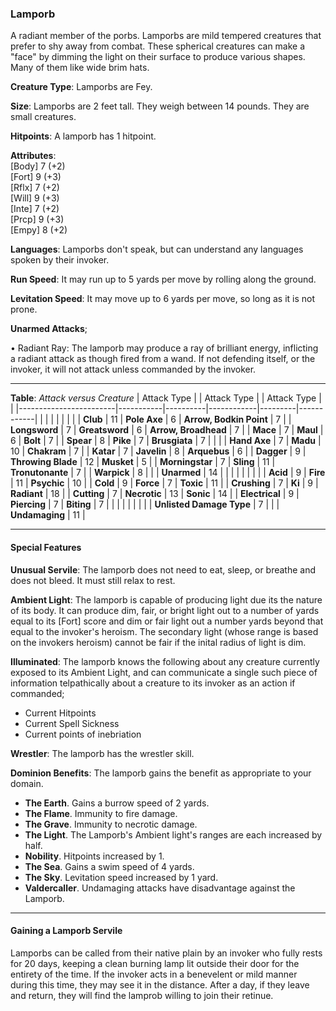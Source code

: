 ### Lamporb
A radiant member of the porbs. Lamporbs are mild tempered creatures that prefer to shy away from combat. These spherical creatures can make a "face" by dimming the light on their surface to produce various shapes. Many of them like wide brim hats.

**Creature Type**: Lamporbs are Fey.

**Size**: Lamporbs are 2 feet tall. They weigh between 14 pounds. They are small creatures.

**Hitpoints**: A lamporb has 1 hitpoint.

**Attributes**:  
[Body] 7 (+2)  
[Fort] 9 (+3)  
[Rflx] 7 (+2)  
[Will] 9 (+3)  
[Inte] 7 (+2)  
[Prcp] 9 (+3)  
[Empy] 8 (+2)  

**Languages**: Lamporbs don't speak, but can understand any languages spoken by their invoker.

**Run Speed**: It may run up to 5 yards per move by rolling along the ground.

**Levitation Speed**: It may move up to 6 yards per move, so long as it is not prone.

**Unarmed Attacks**;

 • Radiant Ray: The lamporb may produce a ray of brilliant energy, inflicting a radiant attack as though fired from a wand. If not defending itself, or the invoker, it will not attack unless commanded by the invoker.

---------------------

**Table**: *Attack versus Creature*
| Attack Type            |           | Attack Type  |        | Attack Type |         |
|------------------------|-----------|----------|------------|---------|------------|
|                        |          |            |         |            |         |
| **Club**                   | 11   | **Pole Axe** | 6       | **Arrow, Bodkin Point**    | 7    |
| **Longsword**              | 7    | **Greatsword** | 6     | **Arrow, Broadhead**       | 7    |
| **Mace**                   | 7    | **Maul** | 6           | **Bolt** | 7    |
| **Spear**                  | 8    | **Pike** | 7           | **Brusgiata** | 7     |  |     |
| **Hand Axe**               | 7    | **Madu**   | 10        | **Chakram** | 7    |
| **Katar**                  | 7    | **Javelin**     | 8    | **Arquebus** | 6    |
| **Dagger**                 | 9    | **Throwing Blade** | 12 | **Musket** | 5    |
| **Morningstar**            | 7    | **Sling**         | 11 | **Tronutonante** | 7    |
| **Warpick**                | 8    |                   |    |  **Unarmed**     | 14  |
|                        |           |          |            |         |            |
| **Acid**                   | 9    | **Fire** | 11    | **Psychic** | 10    |
| **Cold**                   | 9    | **Force** | 7     | **Toxic**  | 11    |
| **Crushing**               | 7    | **Ki** | 9     | **Radiant** | 18     |
| **Cutting**                | 7    | **Necrotic** | 13    | **Sonic** | 14   |
| **Electrical**             | 9    | **Piercing** | 7     | **Biting** | 7    |
|                            |        |              |        |            |       |
| **Unlisted Damage Type**   | 7    |              |     | **Undamaging** | 11 |

---------------------

#### Special Features

**Unusual Servile**: The lamporb does not need to eat, sleep, or breathe and does not bleed. It must still relax to rest.

**Ambient Light**: The lamporb is capable of producing light due its the nature of its body. It can produce dim, fair, or bright light out to a number of yards equal to its [Fort] score and dim or fair light out a number yards beyond that equal to the invoker's heroism. The secondary light (whose range is based on the invokers heroism) cannot be fair if the inital radius of light is dim.

**Illuminated**: The lamporb knows the following about any creature currently exposed to its Ambient Light, and can communicate a single such piece of information telpathically about a creature to its invoker as an action if commanded;  
* Current Hitpoints  
* Current Spell Sickness  
* Current points of inebriation

**Wrestler**: The lamporb has the wrestler skill.

**Dominion Benefits**: The lamporb gains the benefit as appropriate to your domain.  
* **The Earth**. Gains a burrow speed of 2 yards.
* **The Flame**. Immunity to fire damage.
* **The Grave**. Immunity to necrotic damage.
* **The Light**. The Lamporb's Ambient light's ranges are each increased by half.
* **Nobility**. Hitpoints increased by 1.
* **The Sea**. Gains a swim speed of 4 yards.
* **The Sky**. Levitation speed increased by 1 yard.
* **Valdercaller**. Undamaging attacks have disadvantage against the Lamporb.

-----

#### Gaining a Lamporb Servile

Lamporbs can be called from their native plain by an invoker who fully rests for 20 days, keeping a clean burning lamp lit outside their door for the entirety of the time. If the invoker acts in a benevelent or mild manner during this time, they may see it in the distance. After a day, if they leave and return, they will find the lamprob willing to join their retinue.
